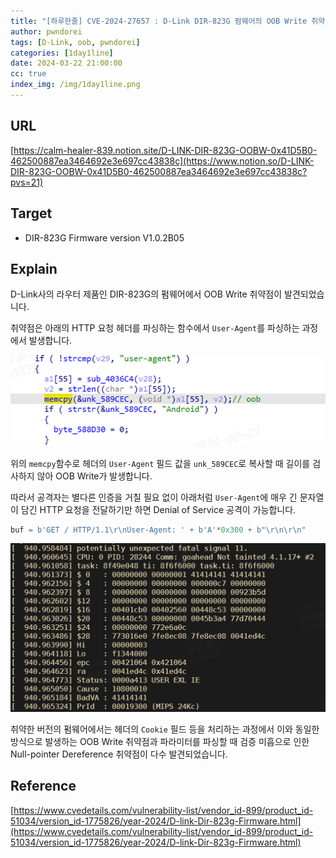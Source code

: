 ```yaml
---
title: "[하루한줄] CVE-2024-27657 : D-Link DIR-823G 펌웨어의 OOB Write 취약점"
author: pwndorei
tags: [D-Link, oob, pwndorei]
categories: [1day1line]
date: 2024-03-22 21:00:00
cc: true
index_img: /img/1day1line.png
---
```


## URL

[https://calm-healer-839.notion.site/D-LINK-DIR-823G-OOBW-0x41D5B0-462500887ea3464692e3e697cc43838c](https://www.notion.so/D-LINK-DIR-823G-OOBW-0x41D5B0-462500887ea3464692e3e697cc43838c?pvs=21)

## Target

- DIR-823G Firmware version V1.0.2B05

## Explain

D-Link사의 라우터 제품인 DIR-823G의 펌웨어에서 OOB Write 취약점이 발견되었습니다.

취약점은 아래의 HTTP 요청 헤더를 파싱하는 함수에서 `User-Agent`를 파싱하는 과정에서 발생합니다.

![Untitled](2024-03-22/Untitled.png)

위의 `memcpy`함수로 헤더의 `User-Agent` 필드 값을 `unk_589CEC`로 복사할 때 길이를 검사하지 않아 OOB Write가 발생합니다.

따라서 공격자는 별다른 인증을 거칠 필요 없이 아래처럼 `User-Agent`에 매우 긴 문자열이 담긴 HTTP 요청을 전달하기만 하면 Denial of Service 공격이 가능합니다.

```python
buf = b'GET / HTTP/1.1\r\nUser-Agent: ' + b'A'*0x300 + b"\r\n\r\n"
```

![Untitled](2024-03-22/Untitled%201.png)

취약한 버전의 펌웨어에서는 헤더의 `Cookie` 필드 등을 처리하는 과정에서 이와 동일한 방식으로 발생하는 OOB Write 취약점과 파라미터를 파싱할 때 검증 미흡으로 인한 Null-pointer Dereference 취약점이 다수 발견되었습니다.

## Reference

[https://www.cvedetails.com/vulnerability-list/vendor_id-899/product_id-51034/version_id-1775826/year-2024/D-link-Dir-823g-Firmware.html](https://www.cvedetails.com/vulnerability-list/vendor_id-899/product_id-51034/version_id-1775826/year-2024/D-link-Dir-823g-Firmware.html)